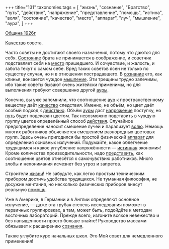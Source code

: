 +++
title="131"
taxonomies.tags = [
 "жизнь",
 "сознание",
 "Братство",
 "путь",
 "действие",
 "напряжение",
 "представление",
 "помощь",
 "истина",
 "воля",
 "состояние",
 "качество",
 "место",
 "аппарат",
 "луч",
 "мышление",
 "аура",
]
+++

[Община 1926г](/agni/1926)

[Качество](/tags/качество) совета.    

Часто советы не достигают своего назначения, потому что даются для себя. [Состояние](/tags/состояние) брата не принимается в соображение, и советчик подставляет себя на [место](/tags/место) пришедшего. И сочувствие, и жалость, и забота текут о самом себе. Вред таких советов ясен не только по существу случая, но и в отношении пострадавшего. В [сознание](/tags/сознание) его, как клинья, вонзается чуждое [мышление](/tags/мышление). Эти трещины трудно залечимы, ибо такие советы бывают очень житейски применимы, но для выполнения требуют совершенно другой [ауры](/tags/аура).   

Конечно, вы уже запомнили, что соотношение [аур](/tags/аура) к пространственному веществу даёт [качество](/tags/качество) следствия. Именно, не объём, но цвет даёт особый подход к [действию](/tags/действие). Объём [ауры](/tags/аура) даст [напряжение](/tags/напряжение) поступку, но [путь](/tags/путь) будет подсказан цветом. Так невозможно подставить в чуждую группу цветов определённый способ [действия](/tags/действие). Случайное предопределение наносит смешение лучей и парализует [волю](/tags/воля). Немощь многих работников объясняется смешением разнородных цветовых групп. Здесь очень пригодился бы простой физический [аппарат](/tags/аппарат) для определения основных излучений. Подумайте, какое облегчение трудящимся и какое углубление напряжённости — [истинная](/tags/истина) экономия! Кроме количества производительности, надо [представить](/tags/представление), как соотношение цветов отнесётся к самочувствию работников. Много злобы и непонимания исчезнет без угроз и запретов.   

Строители [жизни](/tags/жизнь)! Не забудьте, как легко простым техническим прибором достичь удобства трудящихся. Не туманная философия, не досужие мечтания, но несколько физических приборов внесут реальную [помощь](/tags/помощь).   

Уже в Америке, в Германии и в Англии определяют основное излучение, — даже эта грубая степень исследования поможет в первичных группировках, а там, может быть, подойдёте к методам восточных лабораторий. Прежде всего, изгоните всякое невежество и без напыщенности просто больше знайте! Руководство массами обязывает к расширению [сознания](/tags/сознание).   

Также углубите курс начальных школ. Это Мой совет для немедленного применения!   


